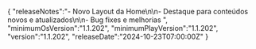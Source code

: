 {
  "releaseNotes":"- Novo Layout da Home\n\n- Destaque para conteúdos novos e atualizados\n\n- Bug fixes e melhorias ",
  "minimumOsVersion":"1.1.202",
  "minimumPlayVersion":"1.1.202",
  "version":"1.1.202",
  "releaseDate":"2024-10-23T07:00:00Z"
}
